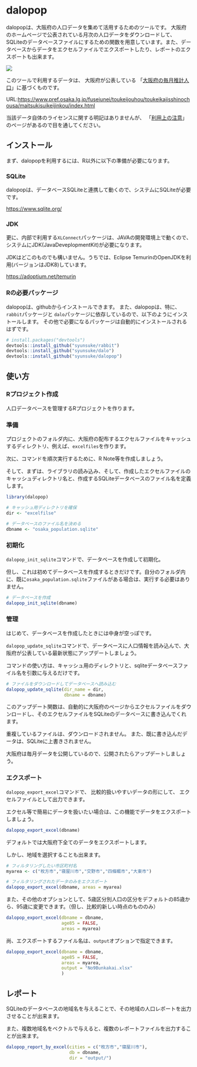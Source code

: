 
<!-- README.md is generated from README.Rmd. Please edit that file -->

# dalopop

<!-- badges: start -->

<!-- badges: end -->

dalopopは、大阪府の人口データを集めて活用するためのツールです。
大阪府のホームページで公表されている月次の人口データをダウンロードして、
SQLiteのデータベースファイルにするための関数を用意しています。また、データベースからデータをエクセルファイルでエクスポートしたり、レポートのエクスポートも出来ます。

![](https://github.com/user-attachments/assets/1c35d243-45d8-4d1d-a583-9466cc9b56c7)

このツールで利用するデータは、 大阪府が公表している
「[大阪府の毎月推計人口](https://www.pref.osaka.lg.jp/fuseiunei/toukeijouhou/toukeikajisshinochousa/maitsukisuikeijinkou/index.html)」に基づくものです。

URL:<https://www.pref.osaka.lg.jp/fuseiunei/toukeijouhou/toukeikajisshinochousa/maitsukisuikeijinkou/index.html>

当該データ自体のライセンスに関する明記はありませんが、
「[利用上の注意](https://www.pref.osaka.lg.jp/o040090/toukei/jinkou/jinkou-chuui.html)」のページがあるので目を通してください。

## インストール

まず、dalopopを利用するには、R以外に以下の準備が必要になります。

### SQLite

dalopopは、データベースSQLiteと連携して動くので、システムにSQLiteが必要です。

<https://www.sqlite.org/>

### JDK

更に、内部で利用する`XLConnect`パッケージは、JAVAの開発環境上で動くので、システムにJDK(JavaDeveplopmentKit)が必要になります。

JDKはどこのものでも構いません。うちでは、Eclipse
TemurinのOpenJDKを利用(バージョンはJDK8)しています。

<https://adoptium.net/temurin>

### Rの必要パッケージ

dalopopは、githubからインストールできます。
また、dalopopは、特に、`rabbit`パッケージと
`dalo`パッケージに依存しているので、以下のようにインストールします。
その他で必要になるパッケージは自動的にインストールされるはずです。

``` r
# install.packages("devtools")
devtools::install_github("syunsuke/rabbit")
devtools::install_github("syunsuke/dalo")
devtools::install_github("syunsuke/dalopop")
```

## 使い方

### Rプロジェクト作成

人口データベースを管理するRプロジェクトを作ります。

### 準備

プロジェクトのフォルダ内に、大阪府の配布するエクセルファイルをキャッシュするディレクトリ、例えば、`excelfiles`を作ります。

次に、コマンドを順次実行するために、R Note等を作成しましょう。

そして、まずは、ライブラリの読み込み、そして、作成したエクセルファイルのキャッシュディレクトリ名と、作成するSQLiteデータベースのファイル名を定義します。

``` r
library(dalopop)

# キャッシュ用ディレクトリを確保
dir <- "excelfilse"

# データベースのファイル名を決める
dbname <- "osaka_population.sqlite"
```

### 初期化

`dalopop_init_sqlite`コマンドで、データベースを作成して初期化。

但し、これは初めてデータベースを作成するときだけです。自分のフォルダ内に、既に`osaka_population.sqlite`ファイルがある場合は、実行する必要はありません。

``` r
# データベースを作成
dalopop_init_sqlite(dbname)
```

### 管理

はじめて、データベースを作成したときには中身が空っぽです。

`dalopop_update_sqlite`コマンドで、データベースに人口情報を読み込んで、大阪府が公表している最新状態にアップデートしましょう。

コマンドの使い方は、キャッシュ用のディレクトリと、sqliteデータベースファイル名を引数に与えるだけです。

``` r
# ファイルをダウンロードしてデータベースへ読み込む
dalopop_update_sqlite(dir_name = dir, 
                      dbname = dbname)
```

このアップデート関数は、自動的に大阪府のページからエクセルファイルをダウンロードし、そのエクセルファイルをSQLiteのデータベースに書き込んでくれます。

重複しているファイルは、ダウンロードされません。
また、既に書き込んだデータは、SQLiteに上書きされません。

大阪府は毎月データを公開しているので、公開されたらアップデートしましょう。

### エクスポート

`dalopop_export_excel`コマンドで、 比較的扱いやすいデータの形にして、
エクセルファイルとして出力できます。

エクセル等で簡易にデータを扱いたい場合は、この機能でデータをエクスポートしましょう。

``` r
dalopop_export_excel(dbname)
```

デフォルトでは大阪府下全てのデータをエクスポートします。

しかし、地域を選択することも出来ます。

``` r
# フィルタリングしたい市区町村名
myarea <- c("枚方市","寝屋川市","交野市","四條畷市","大東市")

# フィルタリングされたデータのみをエクスポート
dalopop_export_excel(dbname, areas = myarea)
```

また、その他のオプションとして、5歳区分別人口の区分をデフォルトの85歳から、95歳に変更できます。（但し、比較的新しい時点のもののみ）

``` r
dalopop_export_excel(dbname = dbname, 
                     age85 = FALSE, 
                     areas = myarea)
```

尚、エクスポートするファイル名は、`output`オプションで指定できます。

``` r
dalopop_export_excel(dbname = dbname, 
                     age85 = FALSE, 
                     areas = myarea,
                     output = "No9Bunkakai.xlsx"
                     )
```

## レポート

SQLiteのデータベースの地域名を与えることで、その地域の人口レポートを出力させることが出来ます。

また、複数地域名をベクトルで与えると、複数のレポートファイルを出力することが出来ます。

``` r
dalopop_report_by_excel(cities = c("枚方市","寝屋川市"),
                        db = dbname,
                        dir = "output/")
```

